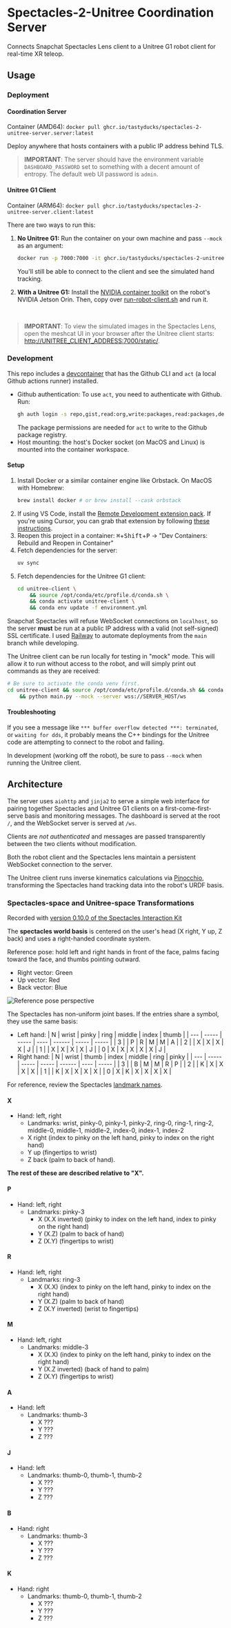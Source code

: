 # Spectacles-2-Unitree Coordination Server

Connects Snapchat Spectacles Lens client to a Unitree G1 robot client for real-time XR teleop.

## Usage

### Deployment

#### Coordination Server

Container (AMD64): `docker pull ghcr.io/tastyducks/spectacles-2-unitree-server.server:latest`

Deploy anywhere that hosts containers with a public IP address behind TLS.

> **IMPORTANT**: The server should have the environment variable `DASHBOARD_PASSWORD` set to something with a decent amount of entropy. The default web UI password is `admin`.

#### Unitree G1 Client

Container (ARM64): `docker pull ghcr.io/tastyducks/spectacles-2-unitree-server.client:latest`

There are two ways to run this:

1. **No Unitree G1:** Run the container on your own machine and pass `--mock` as an argument:
   ```bash
   docker run -p 7000:7000 -it ghcr.io/tastyducks/spectacles-2-unitree-server.client:latest --mock --server wss://SERVER_HOST/ws
   ```
   You'll still be able to connect to the client and see the simulated hand tracking.

2. **With a Unitree G1:** Install the [NVIDIA container toolkit](https://docs.nvidia.com/datacenter/cloud-native/container-toolkit/1.17.5/install-guide.html#with-apt-ubuntu-debian) on the robot's NVIDIA Jetson Orin. Then, copy over [run-robot-client.sh](./unitree-client/run-robot-client.sh) and run it.

<br/>

> **IMPORTANT**: To view the simulated images in the Spectacles Lens, open the meshcat UI in your browser after the Unitree client starts: <http://UNITREE_CLIENT_ADDRESS:7000/static/>.

### Development

This repo includes a [devcontainer](https://containers.dev/) that has the Github CLI and `act` (a local Github actions runner) installed.

- Github authentication: To use `act`, you need to authenticate with Github. Run:
  ```bash
  gh auth login -s repo,gist,read:org,write:packages,read:packages,delete:packages
  ```
  The package permissions are needed for `act` to write to the Github package registry.
- Host mounting: the host's Docker socket (on MacOS and Linux) is mounted into the container workspace.

#### Setup

1. Install Docker or a similar container engine like Orbstack. On MacOS with Homebrew:
   ```bash
   brew install docker # or brew install --cask orbstack
   ```
2. If using VS Code, install the [Remote Development extension pack](vscode:extension/ms-vscode-remote.vscode-remote-extensionpack). If you're using Cursor, you can grab that extension by following [these instructions](https://www.cursor.com/en/how-to-install-extension).
3. Reopen this project in a container: <kbd>⌘</kbd>+<kbd>Shift</kbd>+<kbd>P</kbd> -> "Dev Containers: Rebuild and Reopen in Container"
4. Fetch dependencies for the server:
   ```bash
   uv sync
   ```
5. Fetch dependencies for the Unitree G1 client:
   ```bash
   cd unitree-client \
       && source /opt/conda/etc/profile.d/conda.sh \
       && conda activate unitree-client \
       && conda env update -f environment.yml
   ```

Snapchat Spectacles will refuse WebSocket connections on `localhost`, so the server **must** be run at a public IP address with a valid (not self-signed) SSL certificate. I used [Railway](https://railway.com) to automate deployments from the `main` branch while developing.

The Unitree client can be run locally for testing in "mock" mode. This will allow it to run without access to the robot, and will simply print out commands as they are received:
```bash
# Be sure to activate the conda venv first.
cd unitree-client && source /opt/conda/etc/profile.d/conda.sh && conda activate unitree-client \
    && python main.py --mock --server wss://SERVER_HOST/ws
```

#### Troubleshooting

If you see a message like `*** buffer overflow detected ***: terminated`, or `waiting for dds`, it probably means the C++ bindings for the Unitree code are attempting to connect to the robot and failing.

In development (working off the robot), be sure to pass `--mock` when running the Unitree client.

## Architecture

The server uses `aiohttp` and `jinja2` to serve a simple web interface for pairing together Spectacles and Unitree G1 clients on a first-come-first-serve basis and monitoring messages. The dashboard is served at the root `/`, and the WebSocket server is served at `/ws`.

Clients are *not authenticated* and messages are passed transparently between the two clients without modification.

Both the robot client and the Spectacles lens maintain a persistent WebSocket connection to the server.

The Unitree client runs inverse kinematics calculations via [Pinocchio](https://github.com/stack-of-tasks/pinocchio), transforming the Spectacles hand tracking data into the robot's URDF basis.

### Spectacles-space and Unitree-space Transformations

Recorded with [version 0.10.0 of the Spectacles Interaction Kit][SIK-0.10.0]

The **spectacles world basis** is centered on the user's head (X right, Y up, Z back) and uses a right-handed coordinate system.

Reference pose: hold left and right hands in front of the face, palms facing toward the face, and thumbs pointing outward.

- Right vector: Green
- Up vector: Red
- Back vector: Blue

![Reference pose perspective](hands.jpeg)

The Spectacles has non-uniform joint bases.
If the entries share a symbol, they use the same basis:

- Left hand:
  | N   | wrist | pinky | ring | middle | index | thumb |
  | --- | ----- | ----- | ---- | ------ | ----- | ----- |
  | 3   |       | P     | R    | M      | M     | A     |
  | 2   |       | X     | X    | X      | X     | J     |
  | 1   |       | X     | X    | X      | X     | J     |
  | 0   | X     | X     | X    | X      | X     | J     |
- Right hand:
  | N   | wrist | thumb | index | middle | ring | pinky |
  | --- | ----- | ----- | ----- | ------ | ---- | ----- |
  | 3   |       | B     | M     | M      | R    | P     |
  | 2   |       | K     | X     | X      | X    | X     |
  | 1   |       | K     | X     | X      | X    | X     |
  | 0   | X     | K     | X     | X      | X    | X     |

For reference, review the Spectacles [landmark names].

#### X
- Hand: left, right
  - Landmarks: wrist, pinky-0, pinky-1, pinky-2, ring-0, ring-1, ring-2, middle-0, middle-1, middle-2, index-0, index-1, index-2
  - X right (index to pinky on the left hand, pinky to index on the right hand)
  - Y up (fingertips to wrist)
  - Z back (palm to back of hand).

**The rest of these are described relative to "X".**

#### P

- Hand: left, right
  - Landmarks: pinky-3
    - X (X.X inverted) (pinky to index on the left hand, index to pinky on the right hand)
    - Y (X.Z) (palm to back of hand)
    - Z (X.Y) (fingertips to wrist)

#### R

- Hand: left, right
  - Landmarks: ring-3
    - X (X.X) (index to pinky on the left hand, pinky to index on the right hand)
    - Y (X.Z) (palm to back of hand)
    - Z (X.Y inverted) (wrist to fingertips)

#### M

- Hand: left, right
  - Landmarks: middle-3
    - X (X.X) (index to pinky on the left hand, pinky to index on the right hand)
    - Y (X.Z inverted) (back of hand to palm)
    - Z (X.Y) (fingertips to wrist)

#### A

- Hand: left
  - Landmarks: thumb-3
    - X ???
    - Y ???
    - Z ???

#### J

- Hand: left
  - Landmarks: thumb-0, thumb-1, thumb-2
    - X ???
    - Y ???
    - Z ???

#### B

- Hand: right
  - Landmarks: thumb-3
    - X ???
    - Y ???
    - Z ???

#### K

- Hand: right
  - Landmarks: thumb-0, thumb-1, thumb-2
    - X ???
    - Y ???
    - Z ???


[landmark names]: https://developers.snap.com/lens-studio/api/lens-scripting/enums/Packages_SpectaclesInteractionKit_Providers_HandInputData_LandmarkNames.LandmarkName.html
[SIK-0.10.0]: https://developers.snap.com/spectacles/spectacles-frameworks/spectacles-interaction-kit/release-notes#v0100